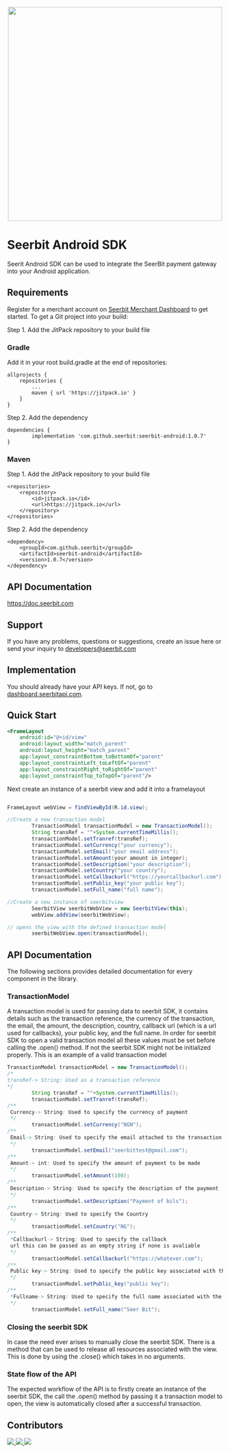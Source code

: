 <p align="center">
<img width="500" valign="top" src="https://res.cloudinary.com/dpejkbof5/image/upload/v1620323718/Seerbit_logo_png_ddcor4.png" data-canonical-src="https://res.cloudinary.com/dpejkbof5/image/upload/v1620323718/Seerbit_logo_png_ddcor4.png" style="max-width:100%; ">
</p>

# Seerbit Android SDK

Seerit Android SDK can be used to integrate the SeerBit payment gateway into your Android application.

## Requirements
Register for a merchant account on [Seerbit Merchant Dashboard](https://dashboard.seerbitapi.com) to get started.
To get a Git project into your build:



Step 1. Add the JitPack repository to your build file

### Gradle
Add it in your root build.gradle at the end of repositories:

	allprojects {
		repositories {
			...
			maven { url 'https://jitpack.io' }
		}
	}
Step 2. Add the dependency

	dependencies {
	        implementation 'com.github.seerbit:seerbit-android:1.0.7'
	}


### Maven
Step 1. Add the JitPack repository to your build file

	<repositories>
		<repository>
		    <id>jitpack.io</id>
		    <url>https://jitpack.io</url>
		</repository>
	</repositories>

Step 2. Add the dependency

	<dependency>
	    <groupId>com.github.seerbit</groupId>
	    <artifactId>seerbit-android</artifactId>
	    <version>1.0.7</version>
	</dependency>
## API Documentation
https://doc.seerbit.com

## Support
If you have any problems, questions or suggestions, create an issue here or send your inquiry to developers@seerbit.com

## Implementation
You should already have your API keys. If not, go to [dashboard.seerbitapi.com](https://dashboard.seerbitapi.com).

## Quick Start

```xml
<FrameLayout
    android:id="@+id/view"
    android:layout_width="match_parent"
    android:layout_height="match_parent"
    app:layout_constraintBottom_toBottomOf="parent"
    app:layout_constraintLeft_toLeftOf="parent"
    app:layout_constraintRight_toRightOf="parent"
    app:layout_constraintTop_toTopOf="parent"/>
```

Next create an instance of a seerbit view and add it into a framelayout
```java

FrameLayout webView = findViewById(R.id.view);

//Create a new transaction model
        TransactionModel transactionModel = new TransactionModel();
        String transRef = ""+System.currentTimeMillis();
        transactionModel.setTranref(transRef);
        transactionModel.setCurrency("your currency");
        transactionModel.setEmail("your email address");
        transactionModel.setAmount(your amount in integer);
        transactionModel.setDescription("your description");
        transactionModel.setCountry("your country");
        transactionModel.setCallbackurl("https://yourcallbackurl.com");
        transactionModel.setPublic_key("your public key");
        transactionModel.setFull_name("full name");

//Create a new instance of seerbitview
        SeerbitView seerbitWebView = new SeerbitView(this);
        webView.addView(seerbitWebView);

// opens the view with the defined transaction model
        seerbitWebView.open(transactionModel);
```

## API Documentation
The following sections provides detailed documentation for every component in the library.


### TransactionModel
A transaction model is used for passing data to seerbit SDK, it contains details such as the transaction reference, the currency of the transaction, the email, the amount, the description, country, callback url (which is a url used for callbacks), your public key, and the full name. In order for seerbit SDK to open a valid transaction model all these values must be set before calling the .open() method. If not the seerbit SDK might not be initialized properly. This is an example of a valid transaction model
```java
TransactionModel transactionModel = new TransactionModel();
/*
transRef-> String: Used as a transaction reference
*/
        String transRef = ""+System.currentTimeMillis();
        transactionModel.setTranref(transRef);
/**
 Currency-> String: Used to specify the currency of payment
 */
        transactionModel.setCurrency("NGN");
/**
 Email-> String: Used to specify the email attached to the transaction
 */
        transactionModel.setEmail("seerbittest@gmail.com");
/**
 Amount-> int: Used to specify the amount of payment to be made
 */
        transactionModel.setAmount(100);
/**
 Description-> String: Used to specify the description of the payment
 */
        transactionModel.setDescription("Payment of bils");
/**
 Country-> String: Used to specify the Country
 */
        transactionModel.setCountry("NG");
/**
 *Callbackurl-> String: Used to specify the callback 
 url this can be passed as an empty string if none is avaliable
 */
        transactionModel.setCallbackurl("https://whatever.com");
/**
 Public key-> String: Used to specify the public key associated with the developers account
 */
        transactionModel.setPublic_key("public key");
/**
 *Fullname-> String: Used to specify the full name associated with the payment
 */
        transactionModel.setFull_name("Seer Bit");
```
### Closing the seerbit SDK

In case the need ever arises to manually close the seerbit SDK. There is a method that can be used to release all resources associated with the view. This is done by using the .close() which takes in no arguments.

### State flow of the API

The expected workflow of the API is to firstly create an instance of the seerbit SDK, the call the .open() method by passing it a transaction model to open, the view is automatically closed after a successful transaction.

## Contributors
<span>
<a href="https://github.com/adewoleopeyemi">
  <img src="https://github.com/adewoleopeyemi.png?size=50">
</a>

<a href="https://github.com/amoskeyz">
  <img src="https://github.com/amoskeyz.png?size=50">
</a>
</a>
   <a href="https://github.com/victorighalo" title="Victor Ighalo">
  <img src="https://github.com/victorighalo.png?size=50">
</a>
   </span>
